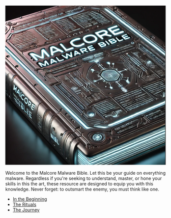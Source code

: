 <p align="center">
    <img src=".github/img_2.png" height="500" width="600"/>
</p>

Welcome to the Malcore Malware Bible. Let this be your guide on everything malware. Regardless if you're seeking to understand, master, or hone your skills in this the art, these resource are designed to equip you with this knowledge. Never forget: to outsmart the enemy, you must think like one.


* [In the Beginning](<./The Beginning/README.md>)
* [The Rituals](<./The Rituals/README.md>)
* [The Journey](<./The Journey/README.md>)
